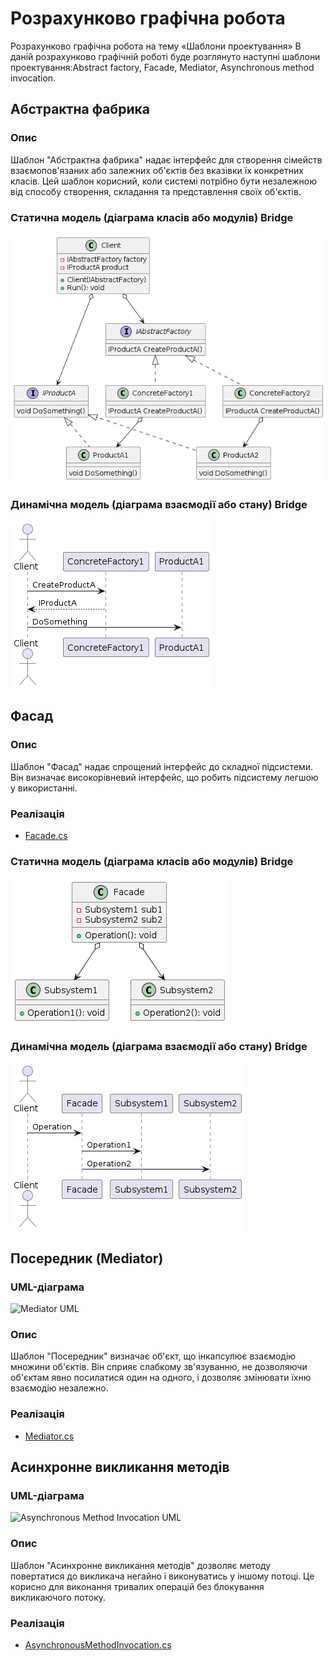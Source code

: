 # Розрахунково графічна робота 
Розрахунково графічна робота на тему «Шаблони проектування»
В даній розрахунково графічній роботі буде розглянуто наступні шаблони проектування:Abstract factory, Facade, Mediator, Asynchronous method invocation.

## Абстрактна фабрика


### Опис
Шаблон "Абстрактна фабрика" надає інтерфейс для створення сімейств взаємопов'язаних або залежних об'єктів без вказівки їх конкретних класів. Цей шаблон корисний, коли системі потрібно бути незалежною від способу створення, складання та представлення своїх об'єктів.

### Статична модель (діаграма класів або модулів) Bridge

![Статична модель Bridge](AbstractFactory.png)

### Динамічна модель (діаграма взаємодії або стану) Bridge

![Динамічна модель Bridge](AbstractFactory11.png)


## Фасад


### Опис
Шаблон "Фасад" надає спрощений інтерфейс до складної підсистеми. Він визначає високорівневий інтерфейс, що робить підсистему легшою у використанні.

### Реалізація
- [Facade.cs](./Facade/Facade.cs)

### Статична модель (діаграма класів або модулів) Bridge

![Статична модель Bridge](facadestat.png)

### Динамічна модель (діаграма взаємодії або стану) Bridge

![Динамічна модель Bridge](facadedin.png)

## Посередник (Mediator)

### UML-діаграма
![Mediator UML](./uml/mediator.png)

### Опис
Шаблон "Посередник" визначає об'єкт, що інкапсулює взаємодію множини об'єктів. Він сприяє слабкому зв'язуванню, не дозволяючи об'єктам явно посилатися один на одного, і дозволяє змінювати їхню взаємодію незалежно.

### Реалізація
- [Mediator.cs](./Mediator/Mediator.cs)

## Асинхронне викликання методів

### UML-діаграма
![Asynchronous Method Invocation UML](./uml/asynchronous_method_invocation.png)

### Опис
Шаблон "Асинхронне викликання методів" дозволяє методу повертатися до викликача негайно і виконуватись у іншому потоці. Це корисно для виконання тривалих операцій без блокування викликаючого потоку.

### Реалізація
- [AsynchronousMethodInvocation.cs](./AsynchronousMethodInvocation/AsynchronousMethodInvocation.cs)



